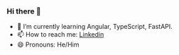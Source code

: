 ### Hi there 👋
- 🌱 I’m currently learning Angular, TypeScript, FastAPI.
- 📫 How to reach me: <a href='https://www.linkedin.com/in/ishanmeher/'>Linkedin</a>
- 😄 Pronouns: He/Him

